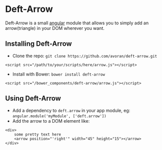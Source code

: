 # Deft-Arrow

Deft-Arrow is a small [angular](http://angularjs.org) module that allows you to simply add an arrow(triangle) in your DOM wherever you want.

## Installing Deft-Arrow

- Clone the repo: `git clone https://github.com/avoran/deft-arrow.git`
```
<script src="/path/to/your/scripts/here/arrow.js"></script>
```

- Install with Bower: `bower install deft-arrow`
```
<script src="/bower_components/deft-arrow/arrow.js"></script>
```


## Using Deft-Arrow

- Add a dependency to `deft.arrow` in your app module, eg: `angular.module('myModule', ['deft.arrow'])`
- Add the arrow to a DOM element like:
```
<div>
	some pretty text here
	<arrow position="'right'" width="45" height="15"></arrow>
</div>
```
